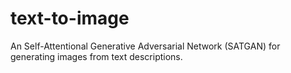 # text-to-image
An Self-Attentional Generative Adversarial Network (SATGAN) for generating images from text descriptions.
